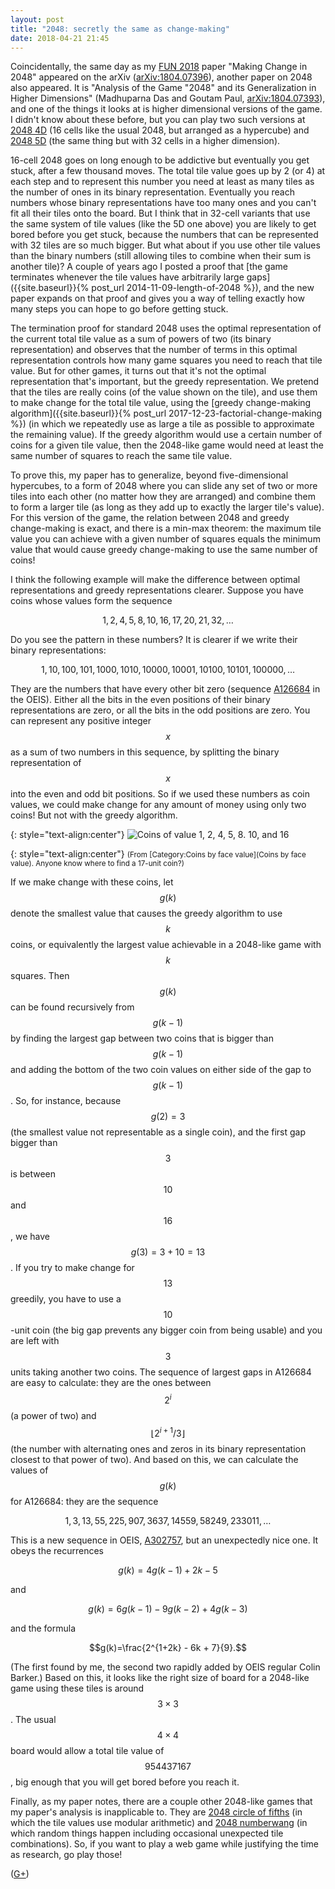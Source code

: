 ```yaml
---
layout: post
title: "2048: secretly the same as change-making"
date: 2018-04-21 21:45
---
```

Coincidentally, the same day as my [FUN 2018](https://sites.google.com/view/fun2018/) paper "Making Change in 2048" appeared on the arXiv ([arXiv:1804.07396](https://arxiv.org/abs/1804.07396)),
another paper on 2048 also appeared. It is "Analysis of the Game "2048" and its Generalization in Higher Dimensions" (Madhuparna Das and Goutam Paul, [arXiv:1804.07393](https://arxiv.org/abs/1804.07393)), and one of the things it looks at is higher dimensional versions of the game. I didn't know about these before, but you can play two such versions at [2048 4D](https://huonw.github.io/2048-4D/) (16 cells like the usual 2048, but arranged as a hypercube) and [2048 5D](https://cesarkawakami.github.io/2048-5D/) (the same thing but with 32 cells in a higher dimension).

16-cell 2048 goes on long enough to be addictive but eventually you get stuck, after a few thousand moves. The total tile value goes up by 2 (or 4) at each step and to represent this number you need at least as many tiles as the number of ones in its binary representation. Eventually you reach numbers whose binary representations have too many ones and you can't fit all their tiles onto the board. But I think that in 32-cell variants that use the same system of tile values (like the 5D one above) you are likely to get bored before you get stuck, because the numbers that can be represented with 32 tiles are so much bigger. But what about if you use other tile values than the binary numbers (still allowing tiles to combine when their sum is another tile)? A couple of years ago I posted a proof that [the game terminates whenever the tile values have arbitrarily large gaps]({{site.baseurl}}{% post_url 2014-11-09-length-of-2048 %}), and the new paper expands on that proof and gives you a way of telling exactly how many steps you can hope to go before getting stuck.

The termination proof for standard 2048 uses the optimal representation of the current total tile value as a sum of powers of two (its binary representation) and observes that the number of terms in this optimal representation controls how many game squares you need to reach that tile value. But for other games, it turns out that it's not the optimal representation that's important, but the greedy representation. We pretend that the tiles are really coins (of the value shown on the tile), and use them to make change for the total tile value, using the [greedy change-making algorithm]({{site.baseurl}}{% post_url 2017-12-23-factorial-change-making %}) (in which we repeatedly use as large a tile as possible to approximate the remaining value). If the greedy algorithm would use a certain number of coins for a given tile value, then the 2048-like game would need at least the same number of squares to reach the same tile value.

To prove this, my paper has to generalize, beyond five-dimensional hypercubes, to a form of 2048 where you can slide any set of two or more tiles into each other (no matter how they are arranged) and combine them to form a larger tile (as long as they add up to exactly the larger tile's value). For this version of the game, the relation between 2048 and greedy change-making is exact, and there is a min-max theorem: the maximum tile value you can achieve with a given number of squares equals the minimum value that would cause greedy change-making to use the same number of coins!

I think the following example will make the difference between optimal representations and greedy representations clearer. Suppose you have coins whose values form the sequence

$$1, 2, 4, 5, 8, 10, 16, 17, 20, 21, 32, \dots$$

Do you see the pattern in these numbers? It is clearer if we write their binary representations:

$$1, 10, 100, 101, 1000, 1010, 10000, 10001, 10100, 10101, 100000, \dots$$

They are the numbers that have every other bit zero (sequence [A126684](http://oeis.org/A126684) in the OEIS). Either all the bits in the even positions of their binary representations are zero, or all the bits in the odd positions are zero. You can represent any positive integer $$x$$ as a sum of two numbers in this sequence, by splitting the binary representation of $$x$$ into the even and odd bit positions. So if we used these numbers as coin values, we could make change for any amount of money using only two coins! But not with the greedy algorithm.

{: style="text-align:center"}
![Coins of value 1, 2, 4, 5, 8. 10, and 16]({{site.baseurl}}/assets/2018/coins-1-2-4-5-8-10-16.png)

{: style="text-align:center"}
<small>(From [Category:Coins by face value](Coins by face value). Anyone know where to find a 17-unit coin?)</small>

If we make change with these coins, let $$g(k)$$ denote the smallest value that causes the greedy algorithm to use $$k$$ coins, or equivalently the largest value achievable in a 2048-like game with $$k$$ squares. Then $$g(k)$$ can be found recursively from $$g(k-1)$$ by finding the largest gap between two coins that is bigger than $$g(k-1)$$ and adding the bottom of the two coin values on either side of the gap to $$g(k-1)$$. So, for instance, because $$g(2)=3$$ (the smallest value not representable as a single coin), and the first gap bigger than $$3$$ is between $$10$$ and $$16$$, we have $$g(3)=3+10=13$$. If you try to make change for $$13$$ greedily, you have to use a $$10$$-unit coin (the big gap prevents any bigger coin from being usable) and you are left with $$3$$ units taking another two coins. The sequence of largest gaps in A126684 are easy to calculate: they are the ones between $$2^i$$ (a power of two) and $$\lfloor 2^{i+1}/3\rfloor$$ (the number with alternating ones and zeros in its binary representation closest to that power of two). And based on this, we can calculate the values of $$g(k)$$ for A126684: they are the sequence

$$1, 3, 13, 55, 225, 907, 3637, 14559, 58249, 233011, \dots$$

This is a new sequence in OEIS, [A302757](http://oeis.org/A302757), but an unexpectedly nice one. It obeys the recurrences

$$g(k)=4g(k-1)+2k-5$$

and

$$g(k)=6g(k-1)-9g(k-2)+4g(k-3)$$

and the formula

$$g(k)=\frac{2^{1+2k} - 6k + 7}{9}.$$

(The first found by me, the second two rapidly added by OEIS regular Colin Barker.) Based on this, it looks like the right size of board for a 2048-like game using these tiles is around $$3\times 3$$. The usual $$4\times 4$$ board would allow a total tile value of $$954437167$$, big enough that you will get bored before you reach it.

Finally, as my paper notes, there are a couple other 2048-like games that my paper's analysis is inapplicable to. They are [2048 circle of fifths](https://calebhugo.com/musical-games-interact-with-sound/2048-circle-of-fifths/) (in which the tile values use modular arithmetic) and [2048 numberwang](https://louh.github.io/2048-numberwang/) (in which random things happen including occasional unexpected tile combinations). So, if you want to play a web game while justifying the time as research, go play those!

([G+](https://plus.google.com/100003628603413742554/posts/d7zkVSvC3NT))